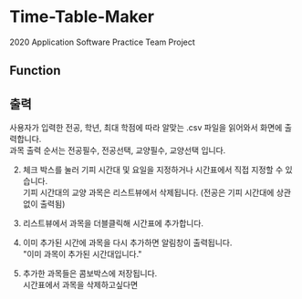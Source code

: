 # Time-Table-Maker
2020 Application Software Practice Team Project

## Function 

출력
-------------
  사용자가 입력한 전공, 학년, 최대 학점에 따라 알맞는 .csv 파일을 읽어와서 화면에 출력합니다.<br/>과목 출력 순서는 전공필수, 전공선택, 교양필수, 교양선택 입니다.

2. 체크 박스를 눌러 기피 시간대 및 요일을 지정하거나 시간표에서 직접 지정할 수 있습니다.<br/>기피 시간대의 교양 과목은 리스트뷰에서 삭제됩니다. (전공은 기피 시간대에 상관 없이 출력됨)

3. 리스트뷰에서 과목을 더블클릭해 시간표에 추가합니다.

4. 이미 추가된 시간에 과목을 다시 추가하면 알림창이 출력됩니다.<br/>"이미 과목이 추가된 시간대입니다."

5. 추가한 과목들은 콤보박스에 저장됩니다.<br/>시간표에서 과목을 삭제하고싶다면
